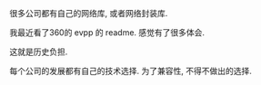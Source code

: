 很多公司都有自己的网络库, 或者网络封装库.

我最近看了360的 evpp 的 readme. 感觉有了很多体会.

这就是历史负担.

每个公司的发展都有自己的技术选择. 为了兼容性, 不得不做出的选择.

